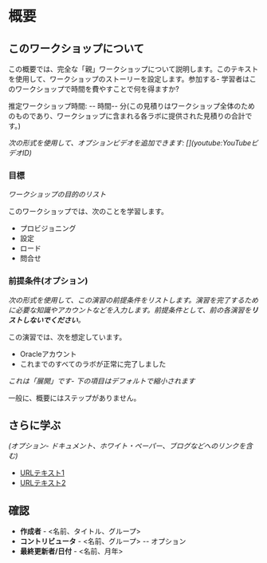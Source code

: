 # 概要

## このワークショップについて

この概要では、完全な「親」ワークショップについて説明します。このテキストを使用して、ワークショップのストーリーを設定します。参加する- 学習者はこのワークショップで時間を費やすことで何を得ますか?

推定ワークショップ時間: -- 時間-- 分(この見積りはワークショップ全体のためのものであり、ワークショップに含まれる各ラボに提供された見積りの合計です。)

_次の形式を使用して、オプションビデオを追加できます: \[\](youtube:YouTubeビデオID)_

[](youtube:zNKxJjkq0Pw)

### 目標

_ワークショップの目的のリスト_

このワークショップでは、次のことを学習します。

*   プロビジョニング
*   設定
*   ロード
*   問合せ

### 前提条件(オプション)

_次の形式を使用して、この演習の前提条件をリストします。演習を完了するために必要な知識やアカウントなどを入力します。前提条件として、前の各演習を**リストしないでください**。_

この演習では、次を想定しています。

*   Oracleアカウント
*   これまでのすべてのラボが正常に完了しました

_これは「展開」です- 下の項目はデフォルトで縮小されます_

一般に、概要にはステップがありません。

## さらに学ぶ

_(オプション- ドキュメント、ホワイト・ペーパー、ブログなどへのリンクを含む)_

*   [URLテキスト1](http://docs.oracle.com)
*   [URLテキスト2](http://docs.oracle.com)

## 確認

*   **作成者** - <名前、タイトル、グループ>
*   **コントリビュータ** - <名前、グループ> -- オプション
*   **最終更新者/日付** - <名前、月年>